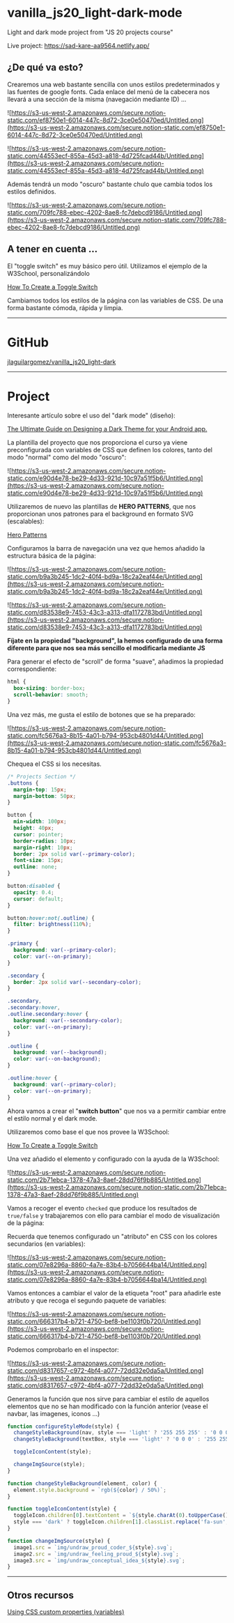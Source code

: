 # vanilla_js20_light-dark-mode

Light and dark mode project from "JS 20 projects course"

Live project: https://sad-kare-aa9564.netlify.app/

## ¿De qué va esto?

Crearemos una web bastante sencilla con unos estilos predeterminados y las fuentes de google fonts. Cada enlace del menú de la cabecera nos llevará a una sección de la misma (navegación mediante ID) ...

![https://s3-us-west-2.amazonaws.com/secure.notion-static.com/ef8750e1-6014-447c-8d72-3ce0e50470ed/Untitled.png](https://s3-us-west-2.amazonaws.com/secure.notion-static.com/ef8750e1-6014-447c-8d72-3ce0e50470ed/Untitled.png)

![https://s3-us-west-2.amazonaws.com/secure.notion-static.com/44553ecf-855a-45d3-a818-4d725fcad44b/Untitled.png](https://s3-us-west-2.amazonaws.com/secure.notion-static.com/44553ecf-855a-45d3-a818-4d725fcad44b/Untitled.png)

Además tendrá un modo "oscuro" bastante chulo que cambia todos los estilos definidos.

![https://s3-us-west-2.amazonaws.com/secure.notion-static.com/709fc788-ebec-4202-8ae8-fc7debcd9186/Untitled.png](https://s3-us-west-2.amazonaws.com/secure.notion-static.com/709fc788-ebec-4202-8ae8-fc7debcd9186/Untitled.png)

## A tener en cuenta ...

El "toggle switch" es muy básico pero útil. Utilizamos el ejemplo de la W3School, personalizándolo

[How To Create a Toggle Switch](https://www.w3schools.com/howto/howto_css_switch.asp)

Cambiamos todos los estilos de la página con las variables de CSS. De una forma bastante cómoda, rápida y limpia.

---

# GitHub

[jlaguilargomez/vanilla_js20_light-dark](https://github.com/jlaguilargomez/vanilla_js20_light-dark)

---

# Project

Interesante artículo sobre el uso del "dark mode" (diseño):

[The Ultimate Guide on Designing a Dark Theme for your Android app.](https://blog.prototypr.io/how-to-design-a-dark-theme-for-your-android-app-3daeb264637)

La plantilla del proyecto que nos proporciona el curso ya viene preconfigurada con variables de CSS que definen los colores, tanto del modo "normal" como del modo "oscuro":

![https://s3-us-west-2.amazonaws.com/secure.notion-static.com/e90d4e78-be29-4d33-921d-10c97a51f5b6/Untitled.png](https://s3-us-west-2.amazonaws.com/secure.notion-static.com/e90d4e78-be29-4d33-921d-10c97a51f5b6/Untitled.png)

Utilizaremos de nuevo las plantillas de **HERO PATTERNS**, que nos proporcionan unos patrones para el background en formato SVG (escalables):

[Hero Patterns](https://www.heropatterns.com/)

Configuramos la barra de navegación una vez que hemos añadido la estructura básica de la página:

![https://s3-us-west-2.amazonaws.com/secure.notion-static.com/b9a3b245-1dc2-40f4-bd9a-18c2a2eaf44e/Untitled.png](https://s3-us-west-2.amazonaws.com/secure.notion-static.com/b9a3b245-1dc2-40f4-bd9a-18c2a2eaf44e/Untitled.png)

![https://s3-us-west-2.amazonaws.com/secure.notion-static.com/d83538e9-7453-43c3-a313-dfa1172783bd/Untitled.png](https://s3-us-west-2.amazonaws.com/secure.notion-static.com/d83538e9-7453-43c3-a313-dfa1172783bd/Untitled.png)

**Fíjate en la propiedad "background", la hemos configurado de una forma diferente para que nos sea más sencillo el modificarla mediante JS**

Para generar el efecto de "scroll" de forma "suave", añadimos la propiedad correspondiente:

```css
html {
  box-sizing: border-box;
  scroll-behavior: smooth;
}
```

Una vez más, me gusta el estilo de botones que se ha preparado:

![https://s3-us-west-2.amazonaws.com/secure.notion-static.com/fc5676a3-8b15-4a01-b794-953cb4801d44/Untitled.png](https://s3-us-west-2.amazonaws.com/secure.notion-static.com/fc5676a3-8b15-4a01-b794-953cb4801d44/Untitled.png)

Chequea el CSS si los necesitas.

```css
/* Projects Section */
.buttons {
  margin-top: 15px;
  margin-bottom: 50px;
}

button {
  min-width: 100px;
  height: 40px;
  cursor: pointer;
  border-radius: 10px;
  margin-right: 10px;
  border: 2px solid var(--primary-color);
  font-size: 15px;
  outline: none;
}

button:disabled {
  opacity: 0.4;
  cursor: default;
}

button:hover:not(.outline) {
  filter: brightness(110%);
}

.primary {
  background: var(--primary-color);
  color: var(--on-primary);
}

.secondary {
  border: 2px solid var(--secondary-color);
}

.secondary,
.secondary:hover,
.outline.secondary:hover {
  background: var(--secondary-color);
  color: var(--on-primary);
}

.outline {
  background: var(--background);
  color: var(--on-background);
}

.outline:hover {
  background: var(--primary-color);
  color: var(--on-primary);
}
```

Ahora vamos a crear el "**switch button**" que nos va a permitir cambiar entre el estilo normal y el dark mode.

Utilizaremos como base el que nos provee la W3School:

[How To Create a Toggle Switch](https://www.w3schools.com/howto/howto_css_switch.asp)

Una vez añadido el elemento y configurado con la ayuda de la W3School:

![https://s3-us-west-2.amazonaws.com/secure.notion-static.com/2b71ebca-1378-47a3-8aef-28dd76f9b885/Untitled.png](https://s3-us-west-2.amazonaws.com/secure.notion-static.com/2b71ebca-1378-47a3-8aef-28dd76f9b885/Untitled.png)

Vamos a recoger el evento `checked` que produce los resultados de `true/false` y trabajaremos con ello para cambiar el modo de visualización de la página:

Recuerda que tenemos configurado un "atributo" en CSS con los colores secundarios (en variables):

![https://s3-us-west-2.amazonaws.com/secure.notion-static.com/07e8296a-8860-4a7e-83b4-b7056644ba14/Untitled.png](https://s3-us-west-2.amazonaws.com/secure.notion-static.com/07e8296a-8860-4a7e-83b4-b7056644ba14/Untitled.png)

Vamos entonces a cambiar el valor de la etiqueta "root" para añadirle este atributo y que recoga el segundo paquete de variables:

![https://s3-us-west-2.amazonaws.com/secure.notion-static.com/666317b4-b721-4750-bef8-be1103f0b720/Untitled.png](https://s3-us-west-2.amazonaws.com/secure.notion-static.com/666317b4-b721-4750-bef8-be1103f0b720/Untitled.png)

Podemos comprobarlo en el inspector:

![https://s3-us-west-2.amazonaws.com/secure.notion-static.com/d8317657-c972-4bf4-a077-72dd32e0da5a/Untitled.png](https://s3-us-west-2.amazonaws.com/secure.notion-static.com/d8317657-c972-4bf4-a077-72dd32e0da5a/Untitled.png)

Generamos la función que nos sirve para cambiar el estilo de aquellos elementos que no se han modificado con la función anterior (vease el navbar, las imagenes, iconos ...)

```jsx
function configureStyleMode(style) {
  changeStyleBackground(nav, style === 'light' ? '255 255 255' : '0 0 0');
  changeStyleBackground(textBox, style === 'light' ? '0 0 0' : '255 255 255');

  toggleIconContent(style);

  changeImgSource(style);
}

function changeStyleBackground(element, color) {
  element.style.background = `rgb(${color} / 50%)`;
}

function toggleIconContent(style) {
  toggleIcon.children[0].textContent = `${style.charAt(0).toUpperCase() + style.slice(1)} Mode`;
  style === 'dark' ? toggleIcon.children[1].classList.replace('fa-sun', 'fa-moon') : toggleIcon.children[1].classList.replace('fa-moon', 'fa-sun');
}

function changeImgSource(style) {
  image1.src = `img/undraw_proud_coder_${style}.svg`;
  image2.src = `img/undraw_feeling_proud_${style}.svg`;
  image3.src = `img/undraw_conceptual_idea_${style}.svg`;
}
```

---

## Otros recursos

[Using CSS custom properties (variables)](https://developer.mozilla.org/en-US/docs/Web/CSS/Using_CSS_custom_properties)

